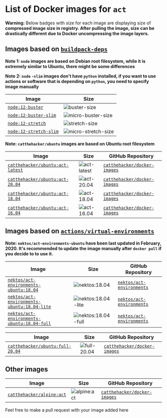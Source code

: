 # List of Docker images for `act`

**Warning:** Below badges with size for each image are displaying size of **compressed image size in registry. After pulling the image, size can be drastically different due to Docker uncompressing the image layers.**

## Images based on [`buildpack-deps`][hub/_/buildpack-deps]

**Note 1: `node` images are based on Debian root filesystem, while it is extremely similar to Ubuntu, there might be some differences**

**Note 2: `node` `-slim` images don't have `python` installed, if you want to use actions or software that is depending on `python`, you need to specify image manually**

| Image                                | Size                                                     |
| ------------------------------------ | -------------------------------------------------------- |
| [`node:12-buster`][hub/_/node]       | ![`buster-size`][hub/_/node/12-buster/size]              |
| [`node:12-buster-slim`][hub/_/node]  | ![`micro-buster-size`][hub/_/node/12-buster-slim/size]   |
| [`node:12-stretch`][hub/_/node]      | ![`stretch-size`][hub/_/node/12-stretch/size]            |
| [`node:12-stretch-slim`][hub/_/node] | ![`micro-stretch-size`][hub/_/node/12-stretch-slim/size] |

**Note: `catthehacker/ubuntu` images are based on Ubuntu root filesystem**

| Image                                                       | Size                                                     | GitHub Repository                                             |
| ----------------------------------------------------------- | -------------------------------------------------------- | ------------------------------------------------------------- |
| [`catthehacker/ubuntu:act-latest`][hub/catthehacker/ubuntu] | ![`act-latest`][hub/catthehacker/ubuntu/act-latest/size] | [`catthehacker/docker-images`][gh/catthehacker/docker_images] |
| [`catthehacker/ubuntu:act-20.04`][hub/catthehacker/ubuntu]  | ![`act-20.04`][hub/catthehacker/ubuntu/act-20.04/size]   | [`catthehacker/docker-images`][gh/catthehacker/docker_images] |
| [`catthehacker/ubuntu:act-18.04`][hub/catthehacker/ubuntu]  | ![`act-18.04`][hub/catthehacker/ubuntu/act-18.04/size]   | [`catthehacker/docker-images`][gh/catthehacker/docker_images] |
| [`catthehacker/ubuntu:act-16.04`][hub/catthehacker/ubuntu]  | ![`act-16.04`][hub/catthehacker/ubuntu/act-16.04/size]   | [`catthehacker/docker-images`][gh/catthehacker/docker_images] |

## Images based on [`actions/virtual-environments`][gh/actions/virtual-environments]

**Note: `nektos/act-environments-ubuntu` have been last updated in February, 2020. It's recommended to update the image manually after `docker pull` if you decide to to use it.**

| Image                                                                             | Size                                                                       | GitHub Repository                                       |
| --------------------------------------------------------------------------------- | -------------------------------------------------------------------------- | ------------------------------------------------------- |
| [`nektos/act-environments-ubuntu:18.04`][hub/nektos/act-environments-ubuntu]      | ![`nektos:18.04`][hub/nektos/act-environments-ubuntu/18.04/size]           | [`nektos/act-environments`][gh/nektos/act-environments] |
| [`nektos/act-environments-ubuntu:18.04-lite`][hub/nektos/act-environments-ubuntu] | ![`nektos:18.04-lite`][hub/nektos/act-environments-ubuntu/18.04-lite/size] | [`nektos/act-environments`][gh/nektos/act-environments] |
| [`nektos/act-environments-ubuntu:18.04-full`][hub/nektos/act-environments-ubuntu] | ![`nektos:18.04-full`][hub/nektos/act-environments-ubuntu/18.04-full/size] | [`nektos/act-environments`][gh/nektos/act-environments] |

| Image                                                       | Size                                                     | GitHub Repository                                             |
| ----------------------------------------------------------- | -------------------------------------------------------- | ------------------------------------------------------------- |
| [`catthehacker/ubuntu:full-20.04`][hub/catthehacker/ubuntu] | ![`full-20.04`][hub/catthehacker/ubuntu/full-20.04/size] | [`catthehacker/docker-images`][gh/catthehacker/docker_images] |

## Other images

| Image                                                | Size                                              | GitHub Repository                                             |
| ---------------------------------------------------- | ------------------------------------------------- | ------------------------------------------------------------- |
| [`catthehacker/alpine:act`][hub/catthehacker/alpine] | ![`alpine:act`][hub/catthehacker/alpine/act/size] | [`catthehacker/docker-images`][gh/catthehacker/docker_images] |

Feel free to make a pull request with your image added here

[hub/_/buildpack-deps]: https://hub.docker.com/_/buildpack-deps
[hub/_/node]: https://hub.docker.com/r/_/node
[hub/_/node/12-buster/size]: https://img.shields.io/docker/image-size/_/node/12-buster
[hub/_/node/12-buster-slim/size]: https://img.shields.io/docker/image-size/_/node/12-buster-slim
[hub/_/node/12-stretch/size]: https://img.shields.io/docker/image-size/_/node/12-stretch
[hub/_/node/12-stretch-slim/size]: https://img.shields.io/docker/image-size/_/node/12-stretch-slim
[hub/catthehacker/ubuntu]: https://hub.docker.com/r/catthehacker/ubuntu
[hub/catthehacker/ubuntu/act-latest/size]: https://img.shields.io/docker/image-size/catthehacker/ubuntu/act-latest
[hub/catthehacker/ubuntu/act-20.04/size]: https://img.shields.io/docker/image-size/catthehacker/ubuntu/act-20.04
[hub/catthehacker/ubuntu/act-18.04/size]: https://img.shields.io/docker/image-size/catthehacker/ubuntu/act-18.04
[hub/catthehacker/ubuntu/act-16.04/size]: https://img.shields.io/docker/image-size/catthehacker/ubuntu/act-16.04
[hub/catthehacker/ubuntu/full-20.04/size]: https://img.shields.io/docker/image-size/catthehacker/ubuntu/full-20.04
[hub/nektos/act-environments-ubuntu]: https://hub.docker.com/r/nektos/act-environments-ubuntu
[hub/nektos/act-environments-ubuntu/18.04/size]: https://img.shields.io/docker/image-size/nektos/act-environments-ubuntu/18.04
[hub/nektos/act-environments-ubuntu/18.04-lite/size]: https://img.shields.io/docker/image-size/nektos/act-environments-ubuntu/18.04-lite
[hub/nektos/act-environments-ubuntu/18.04-full/size]: https://img.shields.io/docker/image-size/nektos/act-environments-ubuntu/18.04-full

<!-- Other images links -->

[hub/catthehacker/alpine]: https://hub.docker.com/r/catthehacker/alpine
[hub/catthehacker/alpine/act/size]: https://img.shields.io/docker/image-size/catthehacker/alpine/act

<!--
[hub/<username>/<image>]: https://hub.docker.com/r/[username]/[image]
[hub/<username>/<image>/<tag>/size]: https://img.shields.io/docker/image-size/[username]/[image]/[tag]
-->

<!-- GitHub repository links -->

[gh/nektos/act-environments]: https://github.com/nektos/act-environments
[gh/actions/virtual-environments]: https://github.com/actions/virtual-environments
[gh/catthehacker/docker_images]: https://github.com/catthehacker/docker_images
[gh/catthehacker/virtual-environments]: https://github.com/catthehacker/virtual-environments
